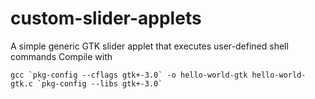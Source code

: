 # custom-slider-applets
A simple generic GTK slider applet that executes user-defined shell commands
Compile with
```
gcc `pkg-config --cflags gtk+-3.0` -o hello-world-gtk hello-world-gtk.c `pkg-config --libs gtk+-3.0`
```
